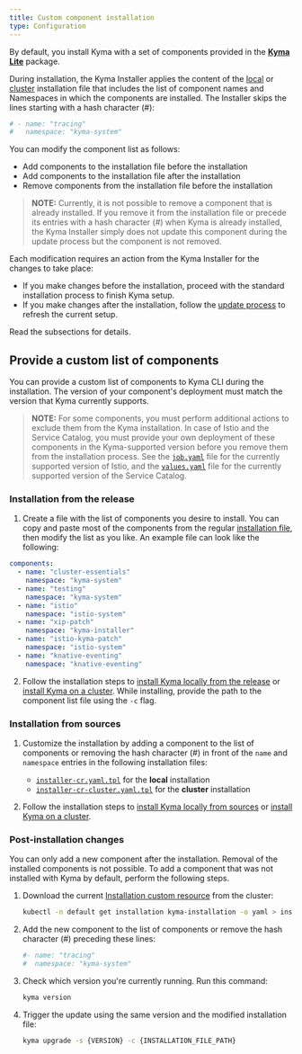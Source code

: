 ```yaml
---
title: Custom component installation
type: Configuration
---
```


By default, you install Kyma with a set of components provided in the [**Kyma Lite**](#installation-overview) package.

During installation, the Kyma Installer applies the content of the [local](https://github.com/kyma-project/kyma/blob/master/installation/resources/installer-cr.yaml.tpl#L14) or [cluster](https://github.com/kyma-project/kyma/blob/master/installation/resources/installer-cr-cluster.yaml.tpl#L14) installation file that includes the list of component names and Namespaces in which the components are installed. The Installer skips the lines starting with a hash character (#):

```yaml
# - name: "tracing"
#   namespace: "kyma-system"
```

You can modify the component list as follows:

- Add components to the installation file before the installation
- Add components to the installation file after the installation
- Remove components from the installation file before the installation

>**NOTE:** Currently, it is not possible to remove a component that is already installed. If you remove it from the installation file or precede its entries with a hash character (#) when Kyma is already installed, the Kyma Installer simply does not update this component during the update process but the component is not removed.

Each modification requires an action from the Kyma Installer for the changes to take place:

- If you make changes before the installation, proceed with the standard installation process to finish Kyma setup.
- If you make changes after the installation, follow the [update process](#installation-update-kyma) to refresh the current setup.

Read the subsections for details.

## Provide a custom list of components

You can provide a custom list of components to Kyma CLI during the installation. The version of your component's deployment must match the version that Kyma currently supports.

>**NOTE:** For some components, you must perform additional actions to exclude them from the Kyma installation. In case of Istio and the Service Catalog, you must provide your own deployment of these components in the Kyma-supported version before you remove them from the installation process. See the [`job.yaml`](https://github.com/kyma-project/kyma/blob/master/resources/istio-kyma-patch/templates/job.yaml#L25) file for the currently supported version of Istio, and the [`values.yaml`](https://github.com/kyma-project/kyma/blob/master/resources/service-catalog/charts/catalog/values.yaml#L3) file for the currently supported version of the Service Catalog.

### Installation from the release

1. Create a file with the list of components you desire to install. You can copy and paste most of the components from the regular [installation file](https://github.com/kyma-project/kyma/blob/master/installation/resources/installer-cr-cluster.yaml.tpl#L14), then modify the list as you like. An example file can look like the following:

```yaml
components:
  - name: "cluster-essentials"
    namespace: "kyma-system"
  - name: "testing"
    namespace: "kyma-system"
  - name: "istio"
    namespace: "istio-system"
  - name: "xip-patch"
    namespace: "kyma-installer"
  - name: "istio-kyma-patch"
    namespace: "istio-system"
  - name: "knative-eventing"
    namespace: "knative-eventing"
```

2. Follow the installation steps to [install Kyma locally from the release](#installation-install-kyma-locally) or [install Kyma on a cluster](#installation-install-kyma-on-a-cluster). While installing, provide the path to the component list file using the `-c` flag.

### Installation from sources

1. Customize the installation by adding a component to the list of components or removing the hash character (#) in front of the `name` and `namespace` entries in the following installation files:

   * [`installer-cr.yaml.tpl`](https://github.com/kyma-project/kyma/blob/master/installation/resources/installer-cr.yaml.tpl) for the **local** installation
   *  [`installer-cr-cluster.yaml.tpl`](https://github.com/kyma-project/kyma/blob/master/installation/resources/installer-cr-cluster.yaml.tpl) for the **cluster** installation

2. Follow the installation steps to [install Kyma locally from sources](#installation-install-kyma-locally) or [install Kyma on a cluster](#installation-install-kyma-on-a-cluster).

### Post-installation changes

You can only add a new component after the installation. Removal of the installed components is not possible. To add a component that was not installed with Kyma by default, perform the following steps.

1. Download the current [Installation custom resource](#custom-resource-installation) from the cluster:

    ```bash
    kubectl -n default get installation kyma-installation -o yaml > installation.yaml
    ```

2. Add the new component to the list of components or remove the hash character (#) preceding these lines:

    ```yaml
    #- name: "tracing"
    #  namespace: "kyma-system"
    ```

3. Check which version you're currently running. Run this command:

    ```bash
    kyma version
    ```

4. Trigger the update using the same version and the modified installation file:

   ```bash
   kyma upgrade -s {VERSION} -c {INSTALLATION_FILE_PATH}
   ```

